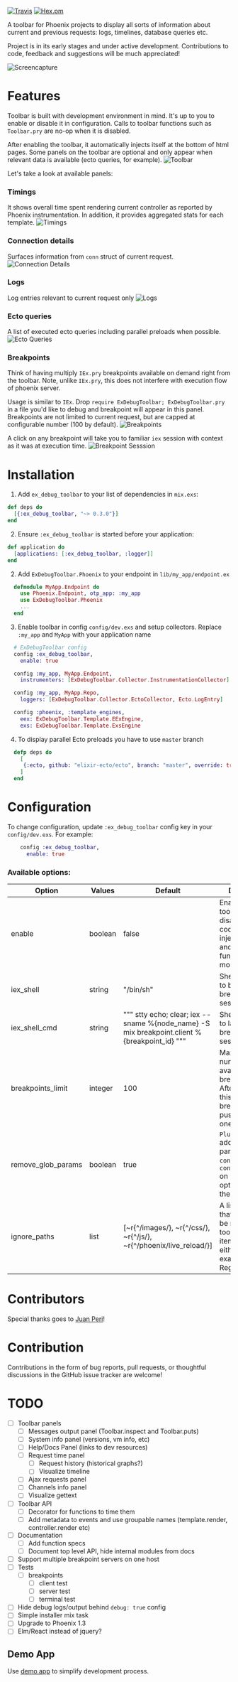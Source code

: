 [![Travis](https://img.shields.io/travis/kagux/ex_debug_toolbar.svg)]()
[![Hex.pm](https://img.shields.io/hexpm/v/ex_debug_toolbar.svg)]()

A toolbar for Phoenix projects to display all sorts of information
about current and previous requests: logs, timelines, database queries etc.

Project is in its early stages and under active development.
Contributions to code, feedback and suggestions will be much appreciated!


![Screencapture](screenshots/toolbar.gif)

# Features
Toolbar is built with development environment in mind. It's up to you to enable or disable it in configuration.
Calls to toolbar functions such as `Toolbar.pry` are no-op when it is disabled.

After enabling the toolbar, it automatically injects itself at the bottom of html pages.
Some panels on the toolbar are optional and only appear when relevant data is available (ecto queries, for example).
![Toolbar](screenshots/toolbar.png)

Let's take a look at available panels:

### Timings
It shows overall time spent rendering current controller as reported by Phoenix instrumentation.
In addition, it provides aggregated stats for each template.
![Timings](screenshots/timings.png)

### Connection details
Surfaces information from `conn` struct of current request.
![Connection Details](screenshots/conn_details.png)

### Logs 
Log entries relevant to current request only
![Logs](screenshots/logs.png)

### Ecto queries
A list of executed ecto queries including parallel preloads when possible.
![Ecto Queries](screenshots/ecto_queries.png)

### Breakpoints
Think of having multiply `IEx.pry` breakpoints available on demand right from the toolbar.
Note, unlike `IEx.pry`, this does not interfere with execution flow of phoenix server.

Usage is similar to `IEx`.
Drop `require ExDebugToolbar; ExDebugToolbar.pry` in a file you'd like to debug
and breakpoint will appear in this panel. Breakpoints are not limited to current request, but are capped at 
configurable number (100 by default).
![Breakpoints](screenshots/breakpoints.png)

A click on any breakpoint will take you to familiar `iex` session with context as it was at execution time.
![Breakpoint Sesssion](screenshots/breakpoint_session.png)


# Installation
  1. Add `ex_debug_toolbar` to your list of dependencies in `mix.exs`:

   ```elixir
   def deps do
     [{:ex_debug_toolbar, "~> 0.3.0"}]
   end
   ```

  2. Ensure `:ex_debug_toolbar` is started before your application:

   ```elixir
   def application do
     [applications: [:ex_debug_toolbar, :logger]]
   end
   ```

  2. Add `ExDebugToolbar.Phoenix` to your endpoint in `lib/my_app/endpoint.ex`

  ```elixir
    defmodule MyApp.Endpoint do
      use Phoenix.Endpoint, otp_app: :my_app
      use ExDebugToolbar.Phoenix
      ...
    end
  ```

  3. Enable toolbar in config `config/dev.exs` and setup collectors. Replace `:my_app` and `MyApp` with your application name

  ```elixir
    # ExDebugToolbar config
    config :ex_debug_toolbar,
      enable: true

    config :my_app, MyApp.Endpoint,
      instrumenters: [ExDebugToolbar.Collector.InstrumentationCollector]

    config :my_app, MyApp.Repo,
      loggers: [ExDebugToolbar.Collector.EctoCollector, Ecto.LogEntry]

    config :phoenix, :template_engines,
      eex: ExDebugToolbar.Template.EExEngine,
      exs: ExDebugToolbar.Template.ExsEngine
  ```

  4. To display parallel Ecto preloads you have to use `master` branch
  ```elixir
    defp deps do
      [
       {:ecto, github: "elixir-ecto/ecto", branch: "master", override: true}
      ]
    end
  ```

# Configuration

To change configuration, update `:ex_debug_toolbar` config key in your `config/dev.exs`. For example: 
```elixir
    config :ex_debug_toolbar,
      enable: true
```

### Available options:


| Option             | Values  | Default                                                                                      | Description                                                                                                         |
|--------------------|---------|----------------------------------------------------------------------------------------------|---------------------------------------------------------------------------------------------------------------------|
| enable             | boolean | false                                                                                        | Enable/disable toolbar. When disabled, toolbar code is not injected in page and toolbar functions are mostly no-op. |
| iex_shell          | string  | "/bin/sh"                                                                                    | Shell executable to be used for breakpoint session                                                                  |
| iex_shell_cmd      | string  | """ stty echo; clear; iex --sname %{node_name} -S mix breakpoint.client %{breakpoint_id} """ | Shell command to launch breakpoint iex session                                                                      |
| breakpoints_limit  | integer | 100                                                                                          | Maximum number of available breakpoints. After reaching this cap, new breakpoints will push out oldest ones.        |
| remove_glob_params | boolean | true                                                                                         | `Plug.Router` adds `glob` params to `conn.params` and `conn.path_params` on `forward`. This option removes them     |
| ignore_paths       | list    | [~r{^/images/}, ~r{^/css/}, ~r{^/js/}, ~r{^/phoenix/live_reload/}]                           | A list of paths that should not be recorded by toolbar. Each item can be either string for exact match or a Regex.  |


# Contributors
Special thanks goes to [Juan Peri](https://github.com/epilgrim)!

# Contribution
  Contributions in the form of bug reports, pull requests, or thoughtful discussions in the GitHub issue tracker are welcome!

# TODO
- [ ] Toolbar panels
  - [ ] Messages output panel (Toolbar.inspect and Toolbar.puts)
  - [ ] System info panel (versions, vm info, etc)
  - [ ] Help/Docs Panel (links to dev resources)
  - [ ] Request time panel
    - [ ] Request history (historical graphs?)
    - [ ] Visualize timeline
  - [ ] Ajax requests panel
  - [ ] Channels info panel
  - [ ] Visualize gettext
- [ ] Toolbar API
  - [ ] Decorator for functions to time them
  - [ ] Add metadata to events and use groupable names (template.render, controller.render etc)
- [ ] Documentation
  - [ ] Add function specs
  - [ ] Document top level API, hide internal modules from docs
- [ ] Support multiple breakpoint servers on one host
- [ ] Tests
  - [ ] breakpoints
    - [ ] client test
    - [ ] server test
    - [ ] terminal test
- [ ] Hide debug logs/output behind `debug: true` config
- [ ] Simple installer mix task
- [ ] Upgrade to Phoenix 1.3
- [ ] Elm/React instead of jquery?

## Demo App
  Use [demo app](https://github.com/kagux/ex_debug_toolbar_demo) to simplify development process.

